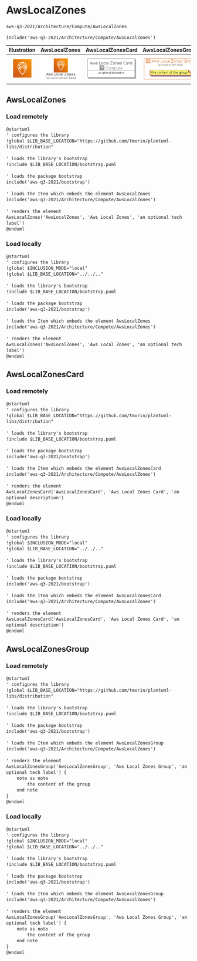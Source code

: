 # AwsLocalZones


```text
aws-q3-2021/Architecture/Compute/AwsLocalZones
```

```text
include('aws-q3-2021/Architecture/Compute/AwsLocalZones')
```



| Illustration | AwsLocalZones | AwsLocalZonesCard | AwsLocalZonesGroup |
| :---: | :---: | :---: | :---: |
| ![illustration for Illustration](../../../aws-q3-2021/Architecture/Compute/AwsLocalZones.png) | ![illustration for AwsLocalZones](../../../aws-q3-2021/Architecture/Compute/AwsLocalZones.Local.png) | ![illustration for AwsLocalZonesCard](../../../aws-q3-2021/Architecture/Compute/AwsLocalZonesCard.Local.png) | ![illustration for AwsLocalZonesGroup](../../../aws-q3-2021/Architecture/Compute/AwsLocalZonesGroup.Local.png) |




## AwsLocalZones

### Load remotely
```plantuml
@startuml
' configures the library
!global $LIB_BASE_LOCATION="https://github.com/tmorin/plantuml-libs/distribution"

' loads the library's bootstrap
!include $LIB_BASE_LOCATION/bootstrap.puml

' loads the package bootstrap
include('aws-q3-2021/bootstrap')

' loads the Item which embeds the element AwsLocalZones
include('aws-q3-2021/Architecture/Compute/AwsLocalZones')

' renders the element
AwsLocalZones('AwsLocalZones', 'Aws Local Zones', 'an optional tech label')
@enduml
```

### Load locally
```plantuml
@startuml
' configures the library
!global $INCLUSION_MODE="local"
!global $LIB_BASE_LOCATION="../../.."

' loads the library's bootstrap
!include $LIB_BASE_LOCATION/bootstrap.puml

' loads the package bootstrap
include('aws-q3-2021/bootstrap')

' loads the Item which embeds the element AwsLocalZones
include('aws-q3-2021/Architecture/Compute/AwsLocalZones')

' renders the element
AwsLocalZones('AwsLocalZones', 'Aws Local Zones', 'an optional tech label')
@enduml
```

## AwsLocalZonesCard

### Load remotely
```plantuml
@startuml
' configures the library
!global $LIB_BASE_LOCATION="https://github.com/tmorin/plantuml-libs/distribution"

' loads the library's bootstrap
!include $LIB_BASE_LOCATION/bootstrap.puml

' loads the package bootstrap
include('aws-q3-2021/bootstrap')

' loads the Item which embeds the element AwsLocalZonesCard
include('aws-q3-2021/Architecture/Compute/AwsLocalZones')

' renders the element
AwsLocalZonesCard('AwsLocalZonesCard', 'Aws Local Zones Card', 'an optional description')
@enduml
```

### Load locally
```plantuml
@startuml
' configures the library
!global $INCLUSION_MODE="local"
!global $LIB_BASE_LOCATION="../../.."

' loads the library's bootstrap
!include $LIB_BASE_LOCATION/bootstrap.puml

' loads the package bootstrap
include('aws-q3-2021/bootstrap')

' loads the Item which embeds the element AwsLocalZonesCard
include('aws-q3-2021/Architecture/Compute/AwsLocalZones')

' renders the element
AwsLocalZonesCard('AwsLocalZonesCard', 'Aws Local Zones Card', 'an optional description')
@enduml
```

## AwsLocalZonesGroup

### Load remotely
```plantuml
@startuml
' configures the library
!global $LIB_BASE_LOCATION="https://github.com/tmorin/plantuml-libs/distribution"

' loads the library's bootstrap
!include $LIB_BASE_LOCATION/bootstrap.puml

' loads the package bootstrap
include('aws-q3-2021/bootstrap')

' loads the Item which embeds the element AwsLocalZonesGroup
include('aws-q3-2021/Architecture/Compute/AwsLocalZones')

' renders the element
AwsLocalZonesGroup('AwsLocalZonesGroup', 'Aws Local Zones Group', 'an optional tech label') {
    note as note
        the content of the group
    end note
}
@enduml
```

### Load locally
```plantuml
@startuml
' configures the library
!global $INCLUSION_MODE="local"
!global $LIB_BASE_LOCATION="../../.."

' loads the library's bootstrap
!include $LIB_BASE_LOCATION/bootstrap.puml

' loads the package bootstrap
include('aws-q3-2021/bootstrap')

' loads the Item which embeds the element AwsLocalZonesGroup
include('aws-q3-2021/Architecture/Compute/AwsLocalZones')

' renders the element
AwsLocalZonesGroup('AwsLocalZonesGroup', 'Aws Local Zones Group', 'an optional tech label') {
    note as note
        the content of the group
    end note
}
@enduml
```

